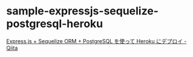 # sample-expressjs-sequelize-postgresql-heroku

[Express.js + Sequelize ORM + PostgreSQL を使って Heroku にデプロイ - Qiita](https://qiita.com/KoKeCross/items/144949ba03e5138fc6d5)
